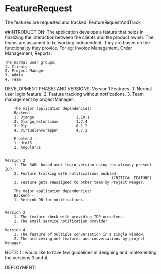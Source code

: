 # FeatureRequest
The features are requested and tracked.
FeatureRequestAndTrack

##INTRODUCTION:
	The application develops a feature that helps in finalizing the interaction between the clients and the product owner.
	The teams are assumed to be working independent. They are based on the functionality they provide.
	For eg: Invoice Management, Order Management, Reports. 

	The normal user groups:
	1. Clients
	2. Project Manager
	3. Admin
	4. Team


DEVELOPMENT PHASES AND VERSIONS:
	Version 1
		Features-
		1. Normal user login feature.
		2. Feature tracking without notifications.
		3. Team management by project Manager.

		The major application dependencies:
		Backend - 
		1. Django 					1.10.1
		2. Django_extensions 		1.7.4
		3. Pip						8.1.2
		4. Virtualenvwrapper		4.7.2

		Frontend -
		1. Html5
		2. AngularJs 


	Version 2
		1. The SAML based user login version using the already present IDP.
		2. Feature tracking with notifications enabled. 
													(CRITICAL FEATURE)
		3. Feature gets reassigned to other team by Project Manger.

		The major application dependencies:
		Backend - 
		1. Rethink DB for notifications.


	Version 3
		1. The feature check with providing IDP ourselves. 
		2. The email service notification provider.

	Version 4
		1. The feature of multiple conversation in a single window.
		2. The archieving oef features and conversations by project Manager.

NOTE:
		1.I would like to have few guidelines in designing and implementing  the versions 3 and 4.
		

DEPLOYMENT:
